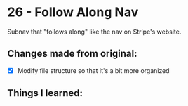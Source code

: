 # 26 - Follow Along Nav
Subnav that "follows along" like the nav on Stripe's website.

## Changes made from original:
- [x] Modify file structure so that it's a bit more organized

## Things I learned:
